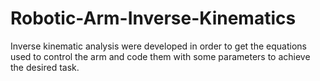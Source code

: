 # Robotic-Arm-Inverse-Kinematics
Inverse kinematic analysis were developed in order to get the equations used to control the arm and code them with some parameters to achieve the desired task.
